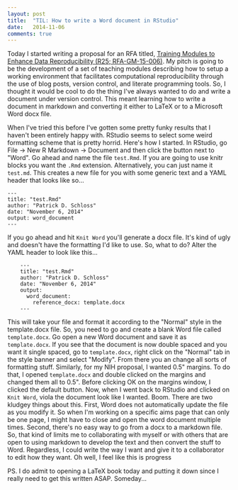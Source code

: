 ```yaml
---
layout: post
title:  "TIL: How to write a Word document in RStudio"
date:   2014-11-06
comments: true
---
```


Today I started writing a proposal for an RFA titled, [Training Modules to
Enhance Data Reproducibility (R25;
RFA-GM-15-006)](http://grants.nih.gov/grants/guide/rfa-files/RFA-GM-15-006.html).
My pitch is going to be the development of a set of teaching modules describing
how to setup a working environment that facilitates computational
reproducibility through the use of blog posts, version control, and literate
programming tools. So, I thought it would be cool to do the thing I've always
wanted to do and write a document under version control. This meant learning how
to write a document in markdown and converting it either to LaTeX or to a
Microsoft Word docx file.

When I've tried this before I've gotten some pretty funky results that I haven't
been entirely happy with. RStudio seems to select some weird formatting scheme
that is pretty horrid. Here's how I started. In RStudio, go File -> New R
Markdown -> Document and then click the button next to "Word". Go ahead and name
the file `test.Rmd`. If you are going to use knitr blocks you want the `.Rmd`
extension. Alternatively, you can just name it `test.md`. This creates a new
file for you with some generic text and a YAML header that looks like so...

````
---
title: "test.Rmd"
author: "Patrick D. Schloss"
date: "November 6, 2014"
output: word_document
---
````

If you go ahead and hit `Knit Word` you'll generate a docx file. It's kind of
ugly and doesn't have the formatting I'd like to use. So, what to do? Alter the
YAML header to look like this...

````
    ---  
    title: "test.Rmd"  
    author: "Patrick D. Schloss"  
    date: "November 6, 2014"  
    output:  
      word_document:  
        reference_docx: template.docx  
    ---
````

This will take your file and format it according to the "Normal" style in the
template.docx file. So, you need to go and create a blank Word file called
`template.docx`. Go open a new Word document and save it as `template.docx`. If
you see that the document is now double spaced and you want it single spaced, go
to `template.docx`, right click on the "Normal" tab in the style banner and
select "Modify". From there you an change all sorts of formatting stuff.
Similarly, for my NIH proposal, I wanted 0.5" margins. To do that, I opened
`template.docx` and double clicked on the margins and changed them all to 0.5".
Before clicking OK on the margins window, I clicked the default button. Now,
when I went back to RStudio and clicked on `Knit Word`, viola the document look
like I wanted. Boom. There are two kludgey things about this. First, Word does
not automatically update the file as you modify it. So when I'm working on a
specific aims page that can only be one page, I might have to close and open the
word document multiple times. Second, there's no easy way to go from a docx to a
markdown file. So, that kind of limits me to collaborating with myself or with
others that are open to using markdown to develop the text and then convert the
stuff to Word. Regardless, I could write the way I want and give it to a
collaborator to edit how they want. Oh well, I feel like this is progress

PS. I do admit to opening a LaTeX book today and putting it down since I really
need to get this written ASAP. Someday...
